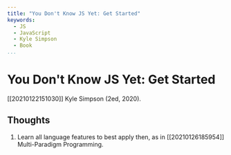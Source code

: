 ```yaml
---
title: "You Don't Know JS Yet: Get Started"
keywords:
  - JS
  - JavaScript
  - Kyle Simpson
  - Book
...
```


# You Don't Know JS Yet: Get Started
[[20210122151030]] Kyle Simpson (2ed, 2020).

## Thoughts
  1. Learn all language features to best apply then, as in [[20210126185954]] Multi-Paradigm Programming.
